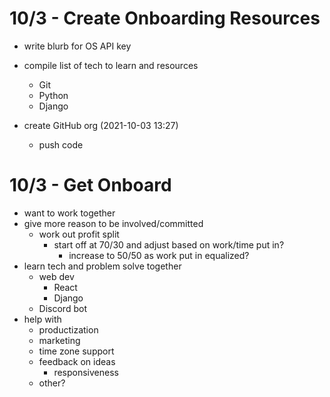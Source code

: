 # 10/3 - Create Onboarding Resources
- write blurb for OS API key
- compile list of tech to learn and resources
  - Git
  - Python
  - Django

- create GitHub org (2021-10-03 13:27)
  - push code

# 10/3 - Get Onboard
- want to work together
- give more reason to be involved/committed
  - work out profit split
    - start off at 70/30 and adjust based on work/time put in?
      - increase to 50/50 as work put in equalized?
- learn tech and problem solve together
  - web dev
    - React
    - Django
  - Discord bot
- help with
  - productization
  - marketing
  - time zone support
  - feedback on ideas
    - responsiveness
  - other?

